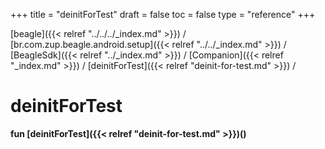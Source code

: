 +++
title = "deinitForTest"
draft = false
toc = false
type = "reference"
+++

[beagle]({{< relref "../../../_index.md" >}}) / [br.com.zup.beagle.android.setup]({{< relref "../../_index.md" >}}) / [BeagleSdk]({{< relref "../_index.md" >}}) / [Companion]({{< relref "_index.md" >}}) / [deinitForTest]({{< relref "deinit-for-test.md" >}}) / 



# deinitForTest  
  
<b><b>fun [deinitForTest]({{< relref "deinit-for-test.md" >}})()</b></b>  



